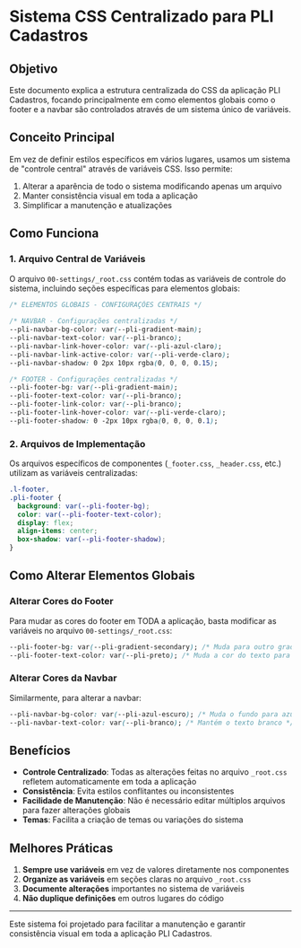 # Sistema CSS Centralizado para PLI Cadastros

## Objetivo

Este documento explica a estrutura centralizada do CSS da aplicação PLI Cadastros, focando principalmente em como elementos globais como o footer e a navbar são controlados através de um sistema único de variáveis.

## Conceito Principal

Em vez de definir estilos específicos em vários lugares, usamos um sistema de "controle central" através de variáveis CSS. Isso permite:

1. Alterar a aparência de todo o sistema modificando apenas um arquivo
2. Manter consistência visual em toda a aplicação
3. Simplificar a manutenção e atualizações

## Como Funciona

### 1. Arquivo Central de Variáveis

O arquivo `00-settings/_root.css` contém todas as variáveis de controle do sistema, incluindo seções específicas para elementos globais:

```css
/* ELEMENTOS GLOBAIS - CONFIGURAÇÕES CENTRAIS */
   
/* NAVBAR - Configurações centralizadas */
--pli-navbar-bg-color: var(--pli-gradient-main);
--pli-navbar-text-color: var(--pli-branco);
--pli-navbar-link-hover-color: var(--pli-azul-claro);
--pli-navbar-link-active-color: var(--pli-verde-claro);
--pli-navbar-shadow: 0 2px 10px rgba(0, 0, 0, 0.15);

/* FOOTER - Configurações centralizadas */
--pli-footer-bg: var(--pli-gradient-main);
--pli-footer-text-color: var(--pli-branco);
--pli-footer-link-color: var(--pli-branco);
--pli-footer-link-hover-color: var(--pli-verde-claro);
--pli-footer-shadow: 0 -2px 10px rgba(0, 0, 0, 0.1);
```

### 2. Arquivos de Implementação

Os arquivos específicos de componentes (`_footer.css`, `_header.css`, etc.) utilizam as variáveis centralizadas:

```css
.l-footer,
.pli-footer {
  background: var(--pli-footer-bg);
  color: var(--pli-footer-text-color);
  display: flex;
  align-items: center;
  box-shadow: var(--pli-footer-shadow);
}
```

## Como Alterar Elementos Globais

### Alterar Cores do Footer

Para mudar as cores do footer em TODA a aplicação, basta modificar as variáveis no arquivo `00-settings/_root.css`:

```css
--pli-footer-bg: var(--pli-gradient-secondary); /* Muda para outro gradiente */
--pli-footer-text-color: var(--pli-preto); /* Muda a cor do texto para preto */
```

### Alterar Cores da Navbar

Similarmente, para alterar a navbar:

```css
--pli-navbar-bg-color: var(--pli-azul-escuro); /* Muda o fundo para azul escuro sólido */
--pli-navbar-text-color: var(--pli-branco); /* Mantém o texto branco */
```

## Benefícios

- **Controle Centralizado**: Todas as alterações feitas no arquivo `_root.css` refletem automaticamente em toda a aplicação
- **Consistência**: Evita estilos conflitantes ou inconsistentes
- **Facilidade de Manutenção**: Não é necessário editar múltiplos arquivos para fazer alterações globais
- **Temas**: Facilita a criação de temas ou variações do sistema

## Melhores Práticas

1. **Sempre use variáveis** em vez de valores diretamente nos componentes
2. **Organize as variáveis** em seções claras no arquivo `_root.css`
3. **Documente alterações** importantes no sistema de variáveis
4. **Não duplique definições** em outros lugares do código

---

Este sistema foi projetado para facilitar a manutenção e garantir consistência visual em toda a aplicação PLI Cadastros.
